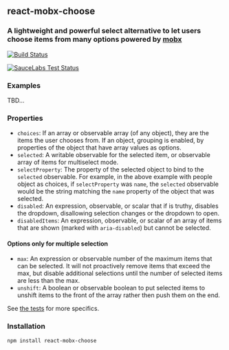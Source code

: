 ## react-mobx-choose

### A lightweight and powerful select alternative to let users choose items from many options powered by [mobx](https://mobx.js.org/)

[![Build Status](https://secure.travis-ci.org/nathanboktae/react-mobx-choose.png)](http://travis-ci.org/nathanboktae/react-mobx-choose)

[![SauceLabs Test Status](https://saucelabs.com/browser-matrix/react-mobx-choose.svg)](https://saucelabs.com/u/react-mobx-choose)

### Examples

TBD...

### Properties

- `choices`: If an array or observable array (of any object), they are the items the user chooses from. If an object, grouping is enabled, by properties of the object that have array values as options.
- `selected`: A writable observable for the selected item, or observable array of items for multiselect mode.
- `selectProperty`: The property of the selected object to bind to the `selected` observable. For example, in the above example with people object as choices, if `selectProperty` was `name`, the `selected` observable would be the string matching the `name` property of the object that was selected.
- `disabled`: An expression, observable, or scalar that if is truthy, disables the dropdown, disallowing selection changes or the dropdown to open.
- `disabledItems`: An expression, observable, or scalar of an array of items that are shown (marked with `aria-disabled`) but cannot be selected.

#### Options only for multiple selection

- `max`: An expression or observable number of the maximum items that can be selected. It will not proactively remove items that exceed the max, but disable additional selections until the number of selected items are less than the max.
- `unshift`: A boolean or observable boolean to put selected items to unshift items to the front of the array rather then push them on the end.

See [the tests](https://github.com/nathanboktae/react-mobx-choose/blob/master/tests/tests.js) for more specifics.

### Installation

```
npm install react-mobx-choose
```
